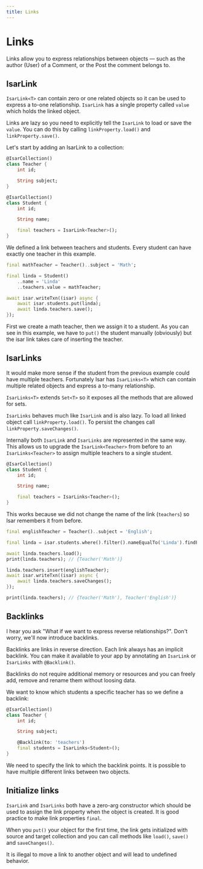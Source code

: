 ```yaml
---
title: Links
---
```


# Links

Links allow you to express relationships between objects — such as the author (User) of a Comment, or the Post the comment belongs to. 

## IsarLink

`IsarLink<T>` can contain zero or one related objects so it can be used to express a to-one relationship. `IsarLink` has a single property called `value` which holds the linked object.

Links are lazy so you need to explicitly tell the `IsarLink` to load or save the `value`. You can do this by calling `linkProperty.load()` and `linkProperty.save()`.

Let's start by adding an IsarLink to a collection:

```dart
@IsarCollection()
class Teacher {
    int id;

    String subject;
}

@IsarCollection()
class Student {
    int id;

    String name;

    final teachers = IsarLink<Teacher>();
}
```

We defined a link between teachers and students. Every student can have exactly one teacher in this example.

```dart
final mathTeacher = Teacher()..subject = 'Math';

final linda = Student()
    ..name = 'Linda'
    ..teachers.value = mathTeacher;

await isar.writeTxn((isar) async {
    await isar.students.put(linda);
    await linda.teachers.save();
});
```

First we create a math teacher, then we assign it to a student. As you can see in this example, we have to `put()` the student manually (obviously) but the isar link takes care of inserting the teacher.

## IsarLinks

It would make more sense if the student from the previous example could have multiple teachers. Fortunately Isar has `IsarLinks<T>` which can contain multiple related objects and express a to-many relationship.

`IsarLinks<T>` extends `Set<T>` so it exposes all the methods that are allowed for sets.

`IsarLinks` behaves much like `IsarLink` and is also lazy. To load all linked object call `linkProperty.load()`. To persist the changes call `linkProperty.saveChanges()`.

Internally both `IsarLink` and `IsarLinks` are represented in the same way. This allows us to upgrade the `IsarLink<Teacher>` from before to an `IsarLinks<Teacher>` to assign multiple teachers to a single student.

```dart
@IsarCollection()
class Student {
    int id;

    String name;

    final teachers = IsarLinks<Teacher>();
}
```

This works because we did not change the name of the link (`teachers`) so Isar remembers it from before.

```dart
final englishTeacher = Teacher()..subject = 'English';

final linda = isar.students.where().filter().nameEqualTo('Linda').findFirst();

await linda.teachers.load();
print(linda.teachers); // {Teacher('Math')}

linda.teachers.insert(englishTeacher);
await isar.writeTxn((isar) async {
    await linda.teachers.saveChanges();
});

print(linda.teachers); // {Teacher('Math'), Teacher('English')}
```

## Backlinks

I hear you ask "What if we want to express reverse relationships?". Don't worry, we'll now introduce backlinks.

Backlinks are links in reverse direction. Each link always has an implicit backlink. You can make it available to your app by annotating an `IsarLink` or `IsarLinks` with `@Backlink()`.

Backlinks do not require additional memory or resources and you can freely add, remove and rename them without loosing data.

We want to know which students a specific teacher has so we define a backlink:

```dart
@IsarCollection()
class Teacher {
    int id;

    String subject;

    @Backlink(to: 'teachers')
    final students = IsarLinks<Student>();
}
```

We need to specify the link to which the backlink points. It is possible to have multiple different links between two objects.

## Initialize links

`IsarLink` and `IsarLinks` both have a zero-arg constructor which should be used to assign the link property when the object is created. It is good practice to make link properties `final`.

When you `put()` your object for the first time, the link gets initialized with source and target collection and you can call methods like `load()`, `save()` and `saveChanges()`.

It is illegal to move a link to another object and will lead to undefined behavior.
